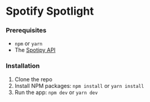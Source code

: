 # Spotify Spotlight

### Prerequisites

- `npm` or `yarn`
- The [Spotipy API](https://github.com/WiaanB/hono-app)

### Installation

1. Clone the repo
2. Install NPM packages: `npm install` or `yarn install`
3. Run the app: `npm dev` or `yarn dev`